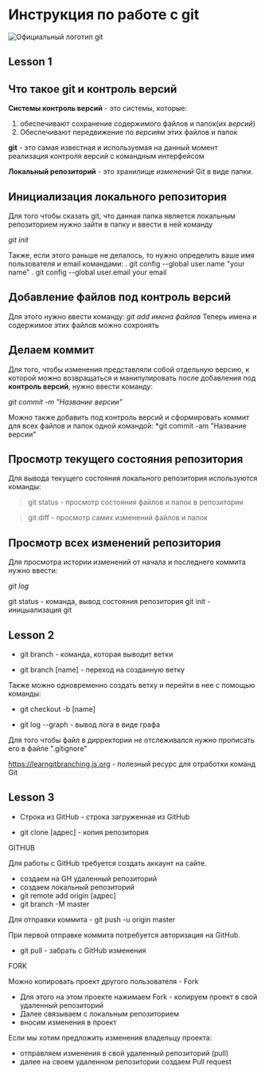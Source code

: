 # Инструкция по работе с git
![Официальный логотип git](logo.png)

## Lesson 1

## Что такое git и контроль версий
**Системы контроль версий** - это системы, которые: 
1. обеспечивают сохранение содержимого файлов и папок(их *версий*)
2. Обеспечивают передвижение по *версиям* этих файлов и папок

**git** - это самая известная и используемая на данный момент реализация контроля версий с командным интерфейсом

**Локальный репозиторий** - это хранилище *изменений* Git в виде папки.

## Инициализация локального репозитория

Для того чтобы сказать git, что данная папка является локальным репозиторием нужно зайти в папку и ввести в ней команду

*git init*

Также, если этого раньше не делалось, то нужно определить ваше имя пользователя и email командами:
. git config --global user.name "your name"
. git config --global user.email your email 

## Добавление файлов под контроль версий

Для этого нужно ввести команду:
*git add имена файлов*
Теперь имена и содержимое этих файлов можно сохронять

## Делаем коммит

Для того, чтобы изменения представляли собой отдельную версию, к которой можно возвращаться и манипулировать после добавления под **контроль версий**, нужно ввести команду:

*git commit -m "Название версии"*

Можно также добавить под контроль версий и сформировать коммит для всех  файлов и папок одной командой:
*git commit -am "Название версии"

## Просмотр текущего состояния репозитория
Для вывода текущего состояния локального репозитория используются команды:

>git status - просмотр состояния файлов и папок в репозитории

> git diff - просмотр самих изменений файлов и папок

## Просмотр всех изменений репозитория

Для просмотра истории изменений от начала и последнего коммита нужно ввести:

*git log*

git status - команда, вывод состояния репозитория
git init - иницыализация git

## Lesson 2

* git branch - команда, которая выводит ветки

* git branch [name] - переход на созданную ветку

Также можно одновременно создать ветку и перейти в нее с помощью команды:

* git checkout -b [name]


* git log --graph - вывод лога в виде графа

Для того чтобы файл в дирректории не отслеживался нужно прописать его в файле ".gitignore"

 https://learngitbranching.js.org - полезный ресурс для отработки команд Git

## Lesson 3

* Строка из GitHub  - строка загруженная из GitHub

* git clone [адрес] - копия репозитория

GITHUB

Для работы с GitHub требуется создать аккаунт на сайте.

* создаем на GH удаленный репозиторий
* создаем локальный репозиторий
* git remote add origin [адрес]
* git branch -M master

Для отправки коммита - git push -u origin master

При первой отправке коммита потребуется авторизация на GitHub.

* git pull - забрать с GitHub изменения

FORK

Можно копировать проект другого пользователя - Fork
* Для этого на этом проекте нажимаем Fork - копируем проект в свой удаленный репозиторий
* Далее связываем с локальным репозиторием
* вносим изменения в проект

Если мы хотим предложить изменения владельцу проекта:
* отправляем изменения в свой удаленный репозиторий (pull)
* далее на своем удаленном репозитории создаем Pull request